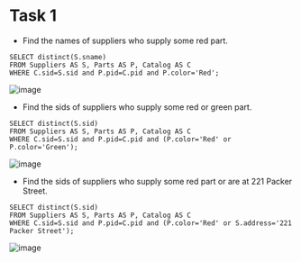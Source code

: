 #  Task 1
- Find the names of suppliers who supply some red part. 
```
SELECT distinct(S.sname)
FROM Suppliers AS S, Parts AS P, Catalog AS C
WHERE C.sid=S.sid and P.pid=C.pid and P.color='Red';
```
![image](https://user-images.githubusercontent.com/54617201/161287686-ffb434c9-772c-4098-9311-f08b02919451.png)

- Find the sids of suppliers who supply some red or green part. 
```
SELECT distinct(S.sid)
FROM Suppliers AS S, Parts AS P, Catalog AS C
WHERE C.sid=S.sid and P.pid=C.pid and (P.color='Red' or P.color='Green');
```
![image](https://user-images.githubusercontent.com/54617201/161287605-d5139dd7-6a09-47ff-9df4-24d55ada0155.png)

- Find the sids of suppliers who supply some red part or are at 221 Packer Street. 
```
SELECT distinct(S.sid)
FROM Suppliers AS S, Parts AS P, Catalog AS C
WHERE C.sid=S.sid and P.pid=C.pid and (P.color='Red' or S.address='221 Packer Street');
```
![image](https://user-images.githubusercontent.com/54617201/161287515-20fa37a6-e729-4b26-ac44-1cf743b6cba7.png)

